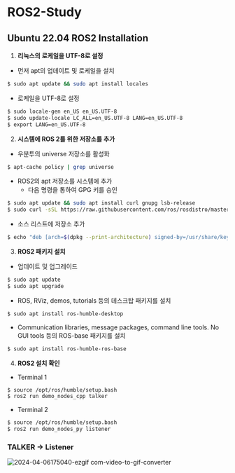 # ROS2-Study

## Ubuntu 22.04 ROS2 Installation

1) **리눅스의 로케일을 UTF-8로 설정**
- 먼저 apt의 업데이트  및 로케일을 설치
```sh
$ sudo apt update && sudo apt install locales
```
- 로케일을 UTF-8로 설정
```sh
$ sudo locale-gen en_US en_US.UTF-8
$ sudo update-locale LC_ALL=en_US.UTF-8 LANG=en_US.UTF-8
$ export LANG=en_US.UTF-8
```
2) **시스템에 ROS 2를 위한 저장소를 추가**
- 우분투의 universe 저장소를 활성화
```sh
$ apt-cache policy | grep universe
```
- ROS2의 apt 저장소를 시스템에 추가 
  - 다음 명령을 통하여 GPG 키를 승인
```sh
$ sudo apt update && sudo apt install curl gnupg lsb-release
$ sudo curl -sSL https://raw.githubusercontent.com/ros/rosdistro/master/ros.key -o /usr/share/keyrings/ros-archive-keyring.gpg
 ```
- 소스 리스트에 저장소 추가
```sh
$ echo "deb [arch=$(dpkg --print-architecture) signed-by=/usr/share/keyrings/ros-archive-keyring.gpg] http://packages.ros.org/ros2/ubuntu $(source /etc/os-release && echo $UBUNTU_CODENAME) main" | sudo tee /etc/apt/sources.list.d/ros2.list > /dev/null
 ```

3) **ROS2 패키지 설치**
- 업데이트 및 업그레이드 
```sh
$ sudo apt update
$ sudo apt upgrade
```
-  ROS, RViz, demos, tutorials 등의 데스크탑 패키지를 설치
```sh
$ sudo apt install ros-humble-desktop
```
- Communication libraries, message packages, command line tools. No GUI tools 등의 ROS-base 패키지를 설치
```sh
$ sudo apt install ros-humble-ros-base
```

4) **ROS2 설치 확인**
- Terminal 1
```sh
$ source /opt/ros/humble/setup.bash
$ ros2 run demo_nodes_cpp talker
```
- Terminal 2
```sh
$ source /opt/ros/humble/setup.bash
$ ros2 run demo_nodes_py listener
```

### TALKER -> Listener
![2024-04-06175040-ezgif com-video-to-gif-converter](https://github.com/AUTO-KKYU/ROS2-Study/assets/118419026/7e0df402-bea3-42ff-9cff-f4190b4b9a85)




